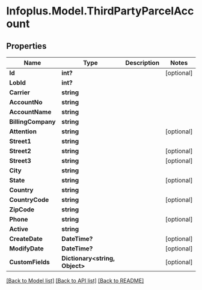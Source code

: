 # Infoplus.Model.ThirdPartyParcelAccount
## Properties

Name | Type | Description | Notes
------------ | ------------- | ------------- | -------------
**Id** | **int?** |  | [optional] 
**LobId** | **int?** |  | 
**Carrier** | **string** |  | 
**AccountNo** | **string** |  | 
**AccountName** | **string** |  | 
**BillingCompany** | **string** |  | 
**Attention** | **string** |  | [optional] 
**Street1** | **string** |  | 
**Street2** | **string** |  | [optional] 
**Street3** | **string** |  | [optional] 
**City** | **string** |  | 
**State** | **string** |  | [optional] 
**Country** | **string** |  | 
**CountryCode** | **string** |  | [optional] 
**ZipCode** | **string** |  | 
**Phone** | **string** |  | [optional] 
**Active** | **string** |  | 
**CreateDate** | **DateTime?** |  | [optional] 
**ModifyDate** | **DateTime?** |  | [optional] 
**CustomFields** | **Dictionary&lt;string, Object&gt;** |  | [optional] 

[[Back to Model list]](../README.md#documentation-for-models) [[Back to API list]](../README.md#documentation-for-api-endpoints) [[Back to README]](../README.md)

